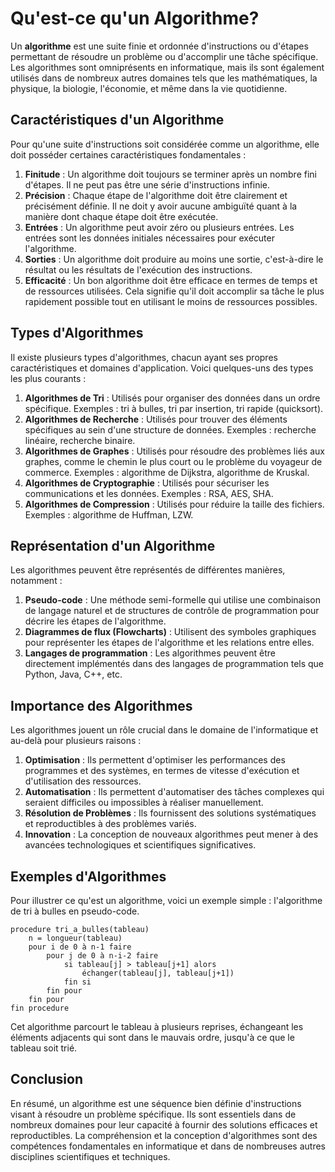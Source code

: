 # Qu'est-ce qu'un Algorithme?

Un **algorithme** est une suite finie et ordonnée d'instructions ou d'étapes permettant de résoudre un problème ou d'accomplir une tâche spécifique. Les algorithmes sont omniprésents en informatique, mais ils sont également utilisés dans de nombreux autres domaines tels que les mathématiques, la physique, la biologie, l'économie, et même dans la vie quotidienne.

## Caractéristiques d'un Algorithme

Pour qu'une suite d'instructions soit considérée comme un algorithme, elle doit posséder certaines caractéristiques fondamentales :

1. **Finitude** : Un algorithme doit toujours se terminer après un nombre fini d'étapes. Il ne peut pas être une série d'instructions infinie.
2. **Précision** : Chaque étape de l'algorithme doit être clairement et précisément définie. Il ne doit y avoir aucune ambiguïté quant à la manière dont chaque étape doit être exécutée.
3. **Entrées** : Un algorithme peut avoir zéro ou plusieurs entrées. Les entrées sont les données initiales nécessaires pour exécuter l'algorithme.
4. **Sorties** : Un algorithme doit produire au moins une sortie, c'est-à-dire le résultat ou les résultats de l'exécution des instructions.
5. **Efficacité** : Un bon algorithme doit être efficace en termes de temps et de ressources utilisées. Cela signifie qu'il doit accomplir sa tâche le plus rapidement possible tout en utilisant le moins de ressources possibles.

## Types d'Algorithmes

Il existe plusieurs types d'algorithmes, chacun ayant ses propres caractéristiques et domaines d'application. Voici quelques-uns des types les plus courants :

1. **Algorithmes de Tri** : Utilisés pour organiser des données dans un ordre spécifique. Exemples : tri à bulles, tri par insertion, tri rapide (quicksort).
2. **Algorithmes de Recherche** : Utilisés pour trouver des éléments spécifiques au sein d'une structure de données. Exemples : recherche linéaire, recherche binaire.
3. **Algorithmes de Graphes** : Utilisés pour résoudre des problèmes liés aux graphes, comme le chemin le plus court ou le problème du voyageur de commerce. Exemples : algorithme de Dijkstra, algorithme de Kruskal.
4. **Algorithmes de Cryptographie** : Utilisés pour sécuriser les communications et les données. Exemples : RSA, AES, SHA.
5. **Algorithmes de Compression** : Utilisés pour réduire la taille des fichiers. Exemples : algorithme de Huffman, LZW.

## Représentation d'un Algorithme

Les algorithmes peuvent être représentés de différentes manières, notamment :

1. **Pseudo-code** : Une méthode semi-formelle qui utilise une combinaison de langage naturel et de structures de contrôle de programmation pour décrire les étapes de l'algorithme.
2. **Diagrammes de flux (Flowcharts)** : Utilisent des symboles graphiques pour représenter les étapes de l'algorithme et les relations entre elles.
3. **Langages de programmation** : Les algorithmes peuvent être directement implémentés dans des langages de programmation tels que Python, Java, C++, etc.

## Importance des Algorithmes

Les algorithmes jouent un rôle crucial dans le domaine de l'informatique et au-delà pour plusieurs raisons :

1. **Optimisation** : Ils permettent d'optimiser les performances des programmes et des systèmes, en termes de vitesse d'exécution et d'utilisation des ressources.
2. **Automatisation** : Ils permettent d'automatiser des tâches complexes qui seraient difficiles ou impossibles à réaliser manuellement.
3. **Résolution de Problèmes** : Ils fournissent des solutions systématiques et reproductibles à des problèmes variés.
4. **Innovation** : La conception de nouveaux algorithmes peut mener à des avancées technologiques et scientifiques significatives.

## Exemples d'Algorithmes

Pour illustrer ce qu'est un algorithme, voici un exemple simple : l'algorithme de tri à bulles en pseudo-code.

```pseudo
procedure tri_a_bulles(tableau)
    n = longueur(tableau)
    pour i de 0 à n-1 faire
        pour j de 0 à n-i-2 faire
            si tableau[j] > tableau[j+1] alors
                échanger(tableau[j], tableau[j+1])
            fin si
        fin pour
    fin pour
fin procedure
```

Cet algorithme parcourt le tableau à plusieurs reprises, échangeant les éléments adjacents qui sont dans le mauvais ordre, jusqu'à ce que le tableau soit trié.

## Conclusion

En résumé, un algorithme est une séquence bien définie d'instructions visant à résoudre un problème spécifique. Ils sont essentiels dans de nombreux domaines pour leur capacité à fournir des solutions efficaces et reproductibles. La compréhension et la conception d'algorithmes sont des compétences fondamentales en informatique et dans de nombreuses autres disciplines scientifiques et techniques.